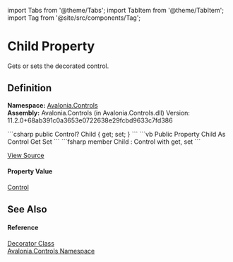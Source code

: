 import Tabs from '@theme/Tabs'; 
import TabItem from '@theme/TabItem'; 
import Tag from '@site/src/components/Tag'; 

# Child Property


Gets or sets the decorated control.



## Definition
**Namespace:** <a href="N_Avalonia_Controls">Avalonia.Controls</a>  
**Assembly:** Avalonia.Controls (in Avalonia.Controls.dll) Version: 11.2.0+68ab391c0a3653e0722638e29fcbd9633c7fd386

<Tabs groupId="api-code-preview">
<TabItem value="csharp" label="C#">
```csharp
public Control? Child { get; set; }
```
</TabItem>
<TabItem value="vb" label="VB">
```vb
Public Property Child As Control
	Get
	Set
```
</TabItem>
<TabItem value="fsharp" label="F#">
```fsharp
member Child : Control with get, set
```
</TabItem>
</Tabs>



<a href="https://github.com/AvaloniaUI/Avalonia/tree/master/srcAvalonia.Controls/Decorator.cs#L38" title="View the source code">View Source</a>



#### Property Value
<a href="T_Avalonia_Controls_Control">Control</a>

## See Also


#### Reference
<a href="T_Avalonia_Controls_Decorator">Decorator Class</a>  
<a href="N_Avalonia_Controls">Avalonia.Controls Namespace</a>  
